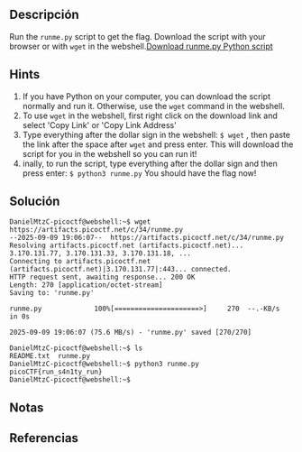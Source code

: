 ## Descripción 
Run the `runme.py` script to get the flag. Download the script with your browser or with `wget` in the webshell.[Download runme.py Python script](https://artifacts.picoctf.net/c/34/runme.py)
## Hints
1. If you have Python on your computer, you can download the script normally and run it. Otherwise, use the `wget` command in the webshell.
2. To use `wget` in the webshell, first right click on the download link and select 'Copy Link' or 'Copy Link Address'
3. Type everything after the dollar sign in the webshell: `$ wget` , then paste the link after the space after `wget` and press enter. This will download the script for you in the webshell so you can run it!
4. inally, to run the script, type everything after the dollar sign and then press enter: `$ python3 runme.py` You should have the flag now!
## Solución
```
DanielMtzC-picoctf@webshell:~$ wget https://artifacts.picoctf.net/c/34/runme.py
--2025-09-09 19:06:07--  https://artifacts.picoctf.net/c/34/runme.py
Resolving artifacts.picoctf.net (artifacts.picoctf.net)... 3.170.131.77, 3.170.131.33, 3.170.131.18, ...
Connecting to artifacts.picoctf.net (artifacts.picoctf.net)|3.170.131.77|:443... connected.
HTTP request sent, awaiting response... 200 OK
Length: 270 [application/octet-stream]
Saving to: 'runme.py'

runme.py             100%[=====================>]     270  --.-KB/s    in 0s      

2025-09-09 19:06:07 (75.6 MB/s) - 'runme.py' saved [270/270]

DanielMtzC-picoctf@webshell:~$ ls
README.txt  runme.py
DanielMtzC-picoctf@webshell:~$ python3 runme.py 
picoCTF{run_s4n1ty_run}
DanielMtzC-picoctf@webshell:~$ 

```
## Notas

## Referencias
